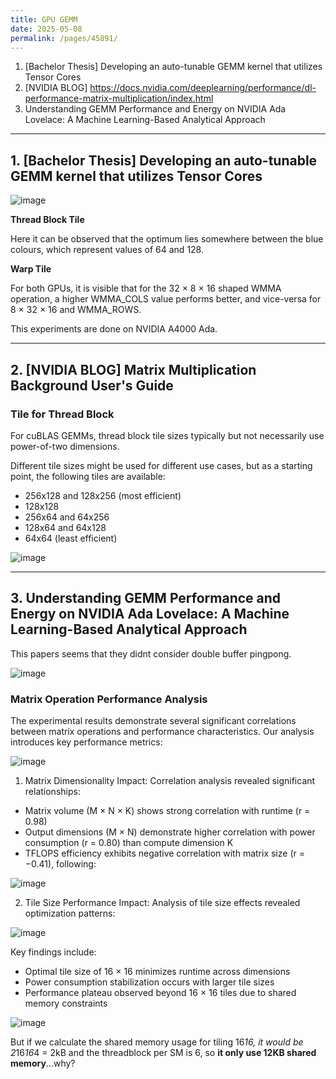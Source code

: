 ```yaml
---
title: GPU GEMM
date: 2025-05-08
permalink: /pages/45891/
---
```


1. [Bachelor Thesis] Developing an auto-tunable GEMM kernel that utilizes Tensor Cores
2. [NVIDIA BLOG] https://docs.nvidia.com/deeplearning/performance/dl-performance-matrix-multiplication/index.html
3. Understanding GEMM Performance and Energy on NVIDIA Ada Lovelace: A Machine Learning-Based Analytical Approach

---
## 1. [Bachelor Thesis] Developing an auto-tunable GEMM kernel that utilizes Tensor Cores
![image](https://github.com/user-attachments/assets/8fc44f80-eb79-4dfd-80a4-60a80343d087)

**Thread Block Tile**

Here it can be observed that the optimum lies somewhere between the blue colours, which represent values of 64 and 128.

**Warp Tile**

For both GPUs, it is visible that for the 32 × 8 × 16 shaped WMMA operation, a higher WMMA_COLS value performs better, and vice-versa for 8 × 32 × 16 and WMMA_ROWS.

This experiments are done on NVIDIA A4000 Ada.

---


## 2. [NVIDIA BLOG] Matrix Multiplication Background User's Guide

### Tile for Thread Block

For cuBLAS GEMMs, thread block tile sizes typically but not necessarily use power-of-two dimensions.

Different tile sizes might be used for different use cases, but as a starting point, the following tiles are available:
- 256x128 and 128x256 (most efficient)
- 128x128
- 256x64 and 64x256
- 128x64 and 64x128
- 64x64 (least efficient)

![image](https://github.com/user-attachments/assets/7fb2ff1b-f665-484e-b44b-9c869b89fd02)


---

## 3. Understanding GEMM Performance and Energy on NVIDIA Ada Lovelace: A Machine Learning-Based Analytical Approach

This papers seems that they didnt consider double buffer pingpong.

![image](https://github.com/user-attachments/assets/14c8b856-689f-4c9c-9e6b-804571ab5382)



### Matrix Operation Performance Analysis

The experimental results demonstrate several significant correlations between matrix operations and performance characteristics. Our analysis introduces key performance metrics:

![image](https://github.com/user-attachments/assets/71311a09-619e-49b7-96bf-1c67becc1673)

1) Matrix Dimensionality Impact: Correlation analysis revealed significant relationships:
   
- Matrix volume (M × N × K) shows strong correlation with runtime (r = 0.98)
- Output dimensions (M × N) demonstrate higher correlation with power consumption (r = 0.80) than compute
dimension K
- TFLOPS efficiency exhibits negative correlation with matrix size (r = −0.41), following:

![image](https://github.com/user-attachments/assets/aac518d6-4a49-4896-a2f6-8aa77b760356)


2) Tile Size Performance Impact: Analysis of tile size effects revealed optimization patterns:

![image](https://github.com/user-attachments/assets/7fe0ec65-da9c-4679-b530-9378219ac875)

Key findings include:
- Optimal tile size of 16 × 16 minimizes runtime across dimensions
- Power consumption stabilization occurs with larger tile sizes
- Performance plateau observed beyond 16 × 16 tiles due to shared memory constraints


![image](https://github.com/user-attachments/assets/e489e08c-57c5-496b-abee-7c0a26af305c)

But if we calculate the shared memory usage for tiling 16*16, it would be 2*16*16*4 = 2kB and the threadblock per SM is 6, so **it only use 12KB shared memory**...why?


